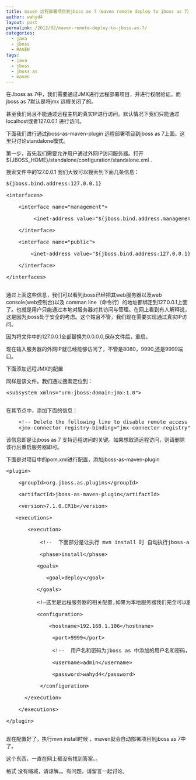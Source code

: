 ```yaml
---
title: maven 远程部署项目到jboss as 7（maven remote deploy to jboss as 7）
author: wahyd4
layout: post
permalink: /2012/02/maven-remote-deploy-to-jboss-as-7/
categories:
  - java
  - jboss
  - MAVEN
tags:
  - java
  - jboss
  - jboss as
  - maven
---
```

在Jboss as 7中，我们需要通过JMX进行远程部署项目，并进行权限验证。而jboss as 7默认是将jmx 远程关闭了的。

甚至我们尚且不能通过远程主机的真实IP进行访问。默认情况下我们只能通过localhost或者127.0.0.1 进行访问。

下面我们进行通过jboss-as-maven-plugin 远程部署项目到jboss as 7上面。这里只讨论standalone模式。

第一步，首先我们需要允许用户通过外网IP访问服务器。打开${JBOSS_HOME}/standalone/configuration/standalone.xml .

搜索文件中的127.0.0.1 我们大致可以搜索到下面几条信息：

<pre class="brush: xml; title: ; notranslate" title="">${jboss.bind.address:127.0.0.1}

&lt;interfaces&gt;

    &lt;interface name="management"&gt;

         &lt;inet-address value="${jboss.bind.address.management:127.0.0.1}"/&gt;

    &lt;/interface&gt;

    &lt;interface name="public"&gt;

        &lt;inet-address value="${jboss.bind.address:127.0.0.1}"/&gt;

    &lt;/interface&gt;

&lt;/interfaces&gt;

</pre>

通过上面这些信息，我们可以看到jboss已经把其web服务器以及web console(web控制台)以及 comman line（命令行）的地址都绑定到127.0.0.1上面了。也就是用户只能通过本地对服务器对其访问与管理。在网上看到有人解释说，这是因为jboss处于安全的考虑。这个姑且不管，我们现在需要实现通过真实IP访问。

因为将文件中的127.0.0.1全部替换为0.0.0.0,保存文件后，重启。

现在输入服务器的外网IP就已经能够访问了，不管是8080，9990,还是9999端口。

下面添加远程JMX的配置

同样是该文件。我们通过搜索定位到：

<pre class="brush: xml; title: ; notranslate" title="">&lt;subsystem xmlns="urn:jboss:domain:jmx:1.0"&gt;

</pre>

在其节点中，添加下面的信息：

<pre class="brush: xml; title: ; notranslate" title="">    &lt;!-- Delete the following line to disable remote access --&gt;
    &lt;jmx-connector registry-binding="jmx-connector-registry" server-binding="jmx-connector-server" /&gt;
</pre>

该信息即是让jboss as 7 支持远程访问的关键。如果想取消远程访问，则请删除该行后重启服务器即可。

下面是对项目中的pom.xml进行配置，添加jboss-as-maven-plugin

<pre class="brush: xml; title: ; notranslate" title="">&lt;plugin&gt;

    &lt;groupId&gt;org.jboss.as.plugins&lt;/groupId&gt;

    &lt;artifactId&gt;jboss-as-maven-plugin&lt;/artifactId&gt;

    &lt;version&gt;7.1.0.CR1b&lt;/version&gt;

   &lt;executions&gt;

       &lt;execution&gt;

           &lt;!--  下面部分是让执行 mvn install 时 自动执行jboss-as:deploy

           &lt;phase&gt;install&lt;/phase&gt;

          &lt;goals&gt;

             &lt;goal&gt;deploy&lt;/goal&gt;

          &lt;/goals&gt;

          &lt;!—这里是远程服务器的相关配置,如果为本地服务器我们完全可以删除configuration 节点及里面的配置信息，本地部署不需要realm 权限认证 –&gt;

          &lt;configuration&gt;

              &lt;hostname&gt;192.168.1.106&lt;/hostname&gt;

               &lt;port&gt;9999&lt;/port&gt;

               &lt;!--  用户名和密码为jboss as 中添加的用户名和密码，如果没有 请通过运行 /bin/adduser..bat 添加 --

               &lt;username&gt;admin&lt;/username&gt;

               &lt;password&gt;wahyd4&lt;/password&gt;

           &lt;/configuration&gt;

      &lt;/execution&gt;

    &lt;/executions&gt;

&lt;/plugin&gt;

</pre>

现在配置好了，执行mvn install时候 ，maven就会自动部署项目到jboss as 7中了。

这个东西，一直在网上都没有找到答案。。

格式 没有缩减，请谅解。。有问题，请留言一起讨论。